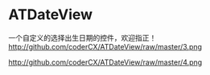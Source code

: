 # ATDateView
一个自定义的选择出生日期的控件，欢迎指正！
http://github.com/coderCX/ATDateView/raw/master/3.png

http://github.com/coderCX/ATDateView/raw/master/4.png
